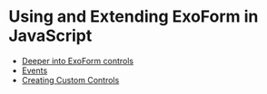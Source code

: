 # Using and Extending ExoForm in JavaScript

- [Deeper into ExoForm controls](./controls-advanced.md)
- [Events](./events.md)
- [Creating Custom Controls](./xo-custom-controls.md)
